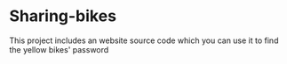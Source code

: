 # Sharing-bikes
This project includes an website source code which you can use it to find the yellow bikes' password
